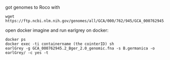 got genomes to Roco with
```
wget https://ftp.ncbi.nlm.nih.gov/genomes/all/GCA/000/762/945/GCA_000762945.1_Bger_1.0/GCA_000762945.1_Bger_1.0_genomic.fna.gz
```
open docker imagine and run earlgrey on docker:
```
docker ps
docker exec -ti containername (the cointerID) sh
earlGrey -g GCA_000762945.2_Bger_2.0_genomic.fna -s B.germanica -o earlGrey/ -c yes -t
```
